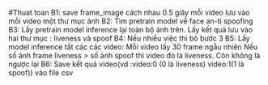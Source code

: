 #Thuat toan
B1: save frame_image cách nhau 0.5 giây mỗi video lưu vào mỗi video một thư mục ảnh
B2: Tìm pretrain model về face an-ti spoofing
B3: Lấy pretrain model inference lại toàn bộ ảnh trên. Lấy kết quả lưu vào hai thư mục : liveness và spoof
B4: Nếu nhiều việc thì bỏ bước 3
B5: Lấy model inference tất các các video: Mỗi video lấy 30 frame ngẫu nhiên
Nếu số ảnh frame liveness > số ảnh spoof thì video đó là liveness. Còn không là ngược lại
B6: Save kết quả video(vd :video:0 (0 là liveness) video:1(1 là spoof)) vào file csv
